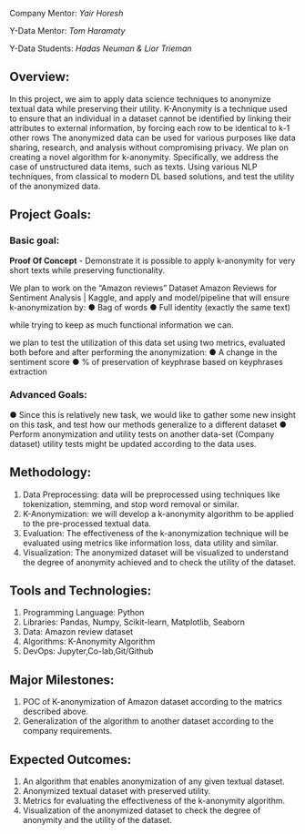Company Mentor:  *Yair Horesh* 

Y-Data Mentor:  *Tom Haramaty*

Y-Data Students: *Hadas Neuman &  Lior Trieman*
## Overview:
In this project, we aim to apply data science techniques to anonymize textual data while preserving their utility. K-Anonymity is a technique used to ensure that an individual in a dataset cannot be identified by linking their attributes to external information, by forcing each row to be identical to k-1 other rows
The anonymized data can be used for various purposes like data sharing, research, and analysis without compromising privacy.
We plan on creating a novel algorithm for k-anonymity. Specifically, we address the case of unstructured data items, such as texts. Using various NLP techniques, from classical to modern DL based solutions, and test the utility of the anonymized data.
## Project Goals:
### Basic goal:
**Proof Of Concept** - Demonstrate it is possible to apply k-anonymity for very short texts while preserving functionality.

We plan to work on the “Amazon reviews” Dataset Amazon Reviews for Sentiment Analysis | Kaggle, and apply and model/pipeline that will ensure k-anonymization by:
●	Bag of words
●	Full identity (exactly the same text)

while trying to keep as much functional information we can.

we plan to test the utilization of this data set using two metrics, evaluated both before and after performing the anonymization:
●	A change in the sentiment score
●	% of preservation of keyphrase based on keyphrases extraction




### Advanced Goals:

●	Since this is relatively new task, we would like to gather some new insight on this task, and test how our methods generalize to a different dataset
●	Perform anonymization and utility tests on another data-set (Company dataset)
utility tests might be updated according to the data uses.
## Methodology:
1.	Data Preprocessing: data will be preprocessed using techniques like tokenization, stemming, and stop word removal or similar.
2.	K-Anonymization: we will develop a k-anonymity algorithm to be applied to the pre-processed textual data.
3.	Evaluation: The effectiveness of the k-anonymization technique will be evaluated using metrics like information loss, data utility and similar.
4.	Visualization: The anonymized dataset will be visualized to understand the degree of anonymity achieved and to check the utility of the dataset.
## Tools and Technologies:
1.	Programming Language: Python
2.	Libraries: Pandas, Numpy, Scikit-learn, Matplotlib, Seaborn
3.	Data: Amazon review dataset
4.	Algorithms: K-Anonymity Algorithm
5.	DevOps: Jupyter,Co-lab,Git/Github

## Major Milestones:

1.	POC of K-anonymization of Amazon dataset according to the matrics described above.
2.	Generalization of the algorithm to another dataset according to the company requirements.
## Expected Outcomes:
1.	An algorithm that enables anonymization of any given textual dataset.
2.	Anonymized textual dataset with preserved utility.
3.	Metrics for evaluating the effectiveness of the k-anonymity algorithm.
4.	Visualization of the anonymized dataset to check the degree of anonymity and the utility of the dataset.
 

